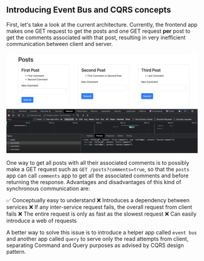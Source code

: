 ## Introducing Event Bus and CQRS concepts

First, let's take a look at the current architecture. Currently, the frontend app makes one GET request to get the posts and one GET request **per** post to get the comments associated with that post, resulting in very inefficient communication between client and server.

![this](../screenshots/04_Current_arch.png)

One way to get all posts with all their associated comments is to possibly make a GET request such as `GET /posts?comments=true`, so that the `posts` app can call `comments` app to get all the associated comments and before returning the response. Advantages and disadvantages of this kind of synchronous communication are:

:white_check_mark: Conceptually easy to understand
:x: Introduces a dependency between services
:x: If any inter-service request fails, the overall request from client fails
:x: The entire request is only as fast as the slowest request
:x: Can easily introduce a web of requests

A better way to solve this issue is to introduce a helper app called `event bus` and another app called `query` to serve only the read attempts from client, separating Command and Query purposes as advised by CQRS design pattern.
